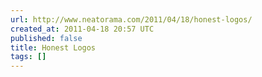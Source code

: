 ```yaml
---
url: http://www.neatorama.com/2011/04/18/honest-logos/
created_at: 2011-04-18 20:57 UTC
published: false
title: Honest Logos
tags: []
---
```




